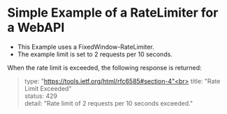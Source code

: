 # Simple Example of a RateLimiter for a WebAPI

* This Example uses a FixedWindow-RateLimiter.
* The example limit is set to 2 requests per 10 seconds.

When the rate limit is exceeded, the following response is returned:

>  type:  "https://tools.ietf.org/html/rfc6585#section-4"<br>
>  title:  "Rate Limit Exceeded"<br>
>  status:  429<br>
>  detail:  "Rate limit of 2 requests per 10 seconds exceeded."<br>
